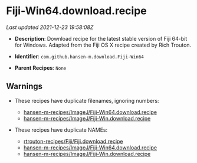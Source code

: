# Fiji-Win64.download.recipe

_Last updated 2021-12-23 19:58:08Z_

- **Description**: Download recipe for the latest stable version of Fiji 64-bit for Windows. Adapted from the Fiji OS X recipe created by Rich Trouton.

- **Identifier**: `com.github.hansen-m.download.Fiji-Win64`

- **Parent Recipes**: `None`

## Warnings

- These recipes have duplicate filenames, ignoring numbers:
    - [hansen-m-recipes/ImageJ/Fiji-Win64.download.recipe](/autopkg-dupe-tracker/hansen-m-recipes/ImageJ/Fiji-Win64.download.recipe)
    - [hansen-m-recipes/ImageJ/Fiji-Win.download.recipe](/autopkg-dupe-tracker/hansen-m-recipes/ImageJ/Fiji-Win.download.recipe)

- These recipes have duplicate NAMEs:
    - [rtrouton-recipes/Fiji/Fiji.download.recipe](/autopkg-dupe-tracker/rtrouton-recipes/Fiji/Fiji.download.recipe)
    - [hansen-m-recipes/ImageJ/Fiji-Win64.download.recipe](/autopkg-dupe-tracker/hansen-m-recipes/ImageJ/Fiji-Win64.download.recipe)
    - [hansen-m-recipes/ImageJ/Fiji-Win.download.recipe](/autopkg-dupe-tracker/hansen-m-recipes/ImageJ/Fiji-Win.download.recipe)